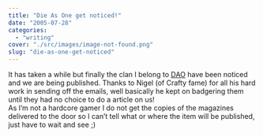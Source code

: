 ```yaml
---
title: "Die As One get noticed!"
date: "2005-07-28"
categories: 
  - "writing"
cover: "./src/images/image-not-found.png"
slug: "die-as-one-get-noticed"
---
```


It has taken a while but finally the clan I belong to [DAO](http://www.diesasone.co.uk) have been noticed and we are being published. Thanks to Nigel (of Crafty fame) for all his hard work in sending off the emails, well basically he kept on badgering them until they had no choice to do a article on us!  
As I’m not a hardcore gamer I do not get the copies of the magazines delivered to the door so I can’t tell what or where the item will be published, just have to wait and see ;)
